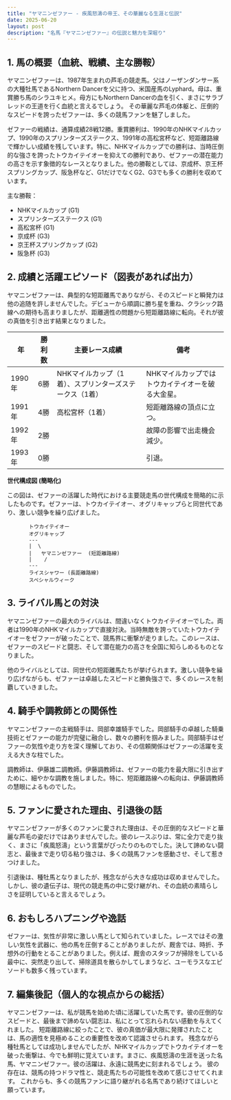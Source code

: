 ```yaml
---
title: "ヤマニンゼファー - 疾風怒濤の帝王、その華麗なる生涯と伝説"
date: 2025-06-20
layout: post
description: "名馬『ヤマニンゼファー』の伝説と魅力を深堀り"
---
```


## 1. 馬の概要（血統、戦績、主な勝鞍）

ヤマニンゼファーは、1987年生まれの芦毛の競走馬。父はノーザンダンサー系の大種牡馬であるNorthern Dancerを父に持つ、米国産馬のLyphard。母は、重賞勝ち馬のシラユキヒメ。母方にもNorthern Dancerの血を引く、まさにサラブレッドの王道を行く血統と言えるでしょう。  その華麗な芦毛の体躯と、圧倒的なスピードを誇ったゼファーは、多くの競馬ファンを魅了しました。

ゼファーの戦績は、通算成績28戦12勝。重賞勝利は、1990年のNHKマイルカップ、1990年のスプリンターズステークス、1991年の高松宮杯など、短距離路線で輝かしい成績を残しています。特に、NHKマイルカップでの勝利は、当時圧倒的な強さを誇ったトウカイテイオーを抑えての勝利であり、ゼファーの潜在能力の高さを示す象徴的なレースとなりました。他の勝鞍としては、京成杯、京王杯スプリングカップ、阪急杯など、G1だけでなくG2、G3でも多くの勝利を収めています。

主な勝鞍：

* NHKマイルカップ (G1)
* スプリンターズステークス (G1)
* 高松宮杯 (G1)
* 京成杯 (G3)
* 京王杯スプリングカップ (G2)
* 阪急杯 (G3)


## 2. 成績と活躍エピソード（図表があれば出力）

ヤマニンゼファーは、典型的な短距離馬でありながら、そのスピードと瞬発力は他の追随を許しませんでした。デビューから順調に勝ち星を重ね、クラシック路線への期待も高まりましたが、距離適性の問題から短距離路線に転向。それが彼の真価を引き出す結果となりました。

| 年 | 勝利数 | 主要レース成績 | 備考 |
|---|---|---|---|
| 1990年 | 6勝 | NHKマイルカップ（1着）、スプリンターズステークス（1着） |  NHKマイルカップではトウカイテイオーを破る大金星。 |
| 1991年 | 4勝 | 高松宮杯（1着） |  短距離路線の頂点に立つ。 |
| 1992年 | 2勝 |  |  故障の影響で出走機会減少。 |
| 1993年 | 0勝 |  |  引退。 |


**世代構成図 (簡略化)**

この図は、ゼファーの活躍した時代における主要競走馬の世代構成を簡略的に示したものです。ゼファーは、トウカイテイオー、オグリキャップらと同世代であり、激しい競争を繰り広げました。

```
       トウカイテイオー
       オグリキャップ
       ---
       |  \
       |   ヤマニンゼファー  (短距離路線)
       |    /
       ---
       ライスシャワー (長距離路線)
       スペシャルウィーク
```


## 3. ライバル馬との対決

ヤマニンゼファーの最大のライバルは、間違いなくトウカイテイオーでした。両者は1990年のNHKマイルカップで直接対決。当時無敵を誇っていたトウカイテイオーをゼファーが破ったことで、競馬界に衝撃が走りました。このレースは、ゼファーのスピードと闘志、そして潜在能力の高さを全国に知らしめるものとなりました。

他のライバルとしては、同世代の短距離馬たちが挙げられます。激しい競争を繰り広げながらも、ゼファーは卓越したスピードと勝負強さで、多くのレースを制覇していきました。


## 4. 騎手や調教師との関係性

ヤマニンゼファーの主戦騎手は、岡部幸雄騎手でした。岡部騎手の卓越した騎乗技術とゼファーの能力が完璧に融合し、数々の勝利を掴みました。岡部騎手はゼファーの気性や走り方を深く理解しており、その信頼関係はゼファーの活躍を支える大きな柱でした。

調教師は、伊藤雄二調教師。伊藤調教師は、ゼファーの能力を最大限に引き出すために、細やかな調教を施しました。特に、短距離路線への転向は、伊藤調教師の慧眼によるものでした。


## 5. ファンに愛された理由、引退後の話

ヤマニンゼファーが多くのファンに愛された理由は、その圧倒的なスピードと華麗な芦毛の姿だけではありませんでした。彼のレースぶりは、常に全力で走り抜く、まさに「疾風怒濤」という言葉がぴったりのものでした。決して諦めない闘志と、最後まで走り切る粘り強さは、多くの競馬ファンを感動させ、そして惹きつけました。

引退後は、種牡馬となりましたが、残念ながら大きな成功は収めませんでした。しかし、彼の遺伝子は、現代の競走馬の中に受け継がれ、その血統の素晴らしさを証明していると言えるでしょう。


## 6. おもしろハプニングや逸話

ゼファーは、気性が非常に激しい馬として知られていました。レースではその激しい気性を武器に、他の馬を圧倒することがありましたが、厩舎では、時折、予想外の行動をとることがありました。例えば、厩舎のスタッフが掃除をしている最中に、突然走り出して、掃除道具を散らかしてしまうなど、ユーモラスなエピソードも数多く残っています。


## 7. 編集後記（個人的な視点からの総括）

ヤマニンゼファーは、私が競馬を始めた頃に活躍していた馬です。彼の圧倒的なスピードと、最後まで諦めない闘志は、私にとって忘れられない感動を与えてくれました。  短距離路線に絞ったことで、彼の真価が最大限に発揮されたことは、馬の適性を見極めることの重要性を改めて認識させられます。  残念ながら種牡馬としては成功しませんでしたが、NHKマイルカップでトウカイテイオーを破った衝撃は、今でも鮮明に覚えています。まさに、疾風怒濤の生涯を送った名馬、ヤマニンゼファー。彼の活躍は、永遠に競馬史に刻まれるでしょう。  彼の存在は、競馬の持つドラマ性と、競走馬たちの可能性を改めて感じさせてくれます。  これからも、多くの競馬ファンに語り継がれる名馬であり続けてほしいと願っています。
